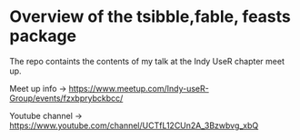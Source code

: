 # Overview of the tsibble,fable, feasts package

The repo containts the contents of my talk at the Indy UseR chapter meet up. 

Meet up info -> https://www.meetup.com/Indy-useR-Group/events/fzxbprybckbcc/

Youtube channel -> https://www.youtube.com/channel/UCTfL12CUn2A_3Bzwbvg_xbQ

